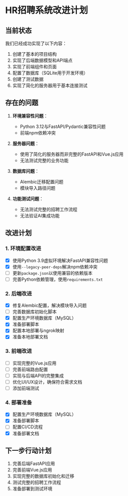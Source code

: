 # HR招聘系统改进计划

## 当前状态

我们已经成功实现了以下内容：
1. 创建了基本的项目结构
2. 实现了后端数据模型和API端点
3. 实现了前端组件和页面
4. 配置了数据库（SQLite用于开发环境）
5. 创建了测试数据
6. 实现了简化的服务器用于基本连接测试

## 存在的问题

1. **环境兼容性问题**：
   - Python 3.12与FastAPI/Pydantic兼容性问题
   - 前端npm依赖冲突

2. **服务器问题**：
   - 使用了简化的服务器而非完整的FastAPI和Vue.js应用
   - 无法测试完整的业务功能

3. **数据库问题**：
   - Alembic迁移配置问题
   - 模块导入路径问题

4. **功能测试问题**：
   - 无法测试完整的招聘工作流程
   - 无法验证AI集成功能

## 改进计划

### 1. 环境配置改进

- [x] 使用Python 3.9虚拟环境解决FastAPI兼容性问题
- [x] 使用`--legacy-peer-deps`解决npm依赖冲突
- [ ] 更新`package.json`以使用兼容的依赖版本
- [ ] 完善Python依赖管理，使用`requirements.txt`

### 2. 后端改进

- [x] 修复Alembic配置，解决模块导入问题
- [ ] 完善数据库初始化脚本
- [x] 配置生产环境数据库（MySQL）
- [x] 准备部署脚本
- [x] 配置本地部署与ngrok映射
- [x] 准备本地部署文档

### 3. 前端改进

- [ ] 实现完整的Vue.js应用
- [ ] 完善前端路由配置
- [ ] 实现与后端API的完整集成
- [ ] 优化UI/UX设计，确保符合需求文档
- [ ] 添加前端测试

### 4. 部署准备

- [x] 配置生产环境数据库（MySQL）
- [x] 准备部署脚本
- [ ] 配置CI/CD流程
- [x] 准备部署文档

## 下一步行动计划

1. 完善后端FastAPI应用
2. 完善前端Vue.js应用
3. 实现完整的数据库初始化和迁移
4. 测试完整的招聘工作流程
5. 准备部署到测试环境
